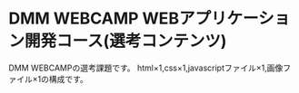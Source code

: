 # DMM WEBCAMP WEBアプリケーション開発コース(選考コンテンツ)
DMM WEBCAMPの選考課題です。
html×1,css×1,javascriptファイル×1,画像ファイル×1の構成です。
